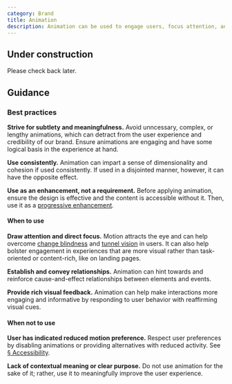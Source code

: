 ```yaml
---
category: Brand
title: Animation
description: Animation can be used to engage users, focus attention, and enrich experiences with expression and depth. Used improperly, however, it can undermine the user experience or brand integrity.
---
```


<tcds-icon icon="error" style="--tcds-icon-size: 5rem; color: var(--tcds-color-red)"></tcds-icon>

## Under construction
Please check back later.

## Guidance
### Best practices
**Strive for subtlety and meaningfulness.** Avoid unncessary, complex, or lengthy animations, which can detract from the user experience and credibility of our brand. Ensure animations are engaging and have some logical basis in the experience at hand.

**Use consistently.** Animation can impart a sense of dimensionality and cohesion if used consistently. If used in a disjointed manner, however, it can have the opposite effect.

**Use as an enhancement, not a requirement.** Before applying animation, ensure the design is effective and the content is accessible without it. Then, use it as a [progressive enhancement](https://www.smashingmagazine.com/2009/04/progressive-enhancement-what-it-is-and-how-to-use-it/ "Progressive Enhancement: What It Is, And How To Use It? — Smashing Magazine").

#### When to use
**Draw attention and direct focus.** Motion attracts the eye and can help overcome [change blindness](https://www.nngroup.com/articles/change-blindness-definition/ "Change Blindness in UX — Nielsen Norman Group") and [tunnel vision](https://www.nngroup.com/articles/tunnel-vision-and-selective-attention/) in users. It can also help bolster engagement in experiences that are more visual rather than task-oriented or content-rich, like on landing pages.

**Establish and convey relationships.** Animation can hint towards and reinforce cause-and-effect relationships between elements and events.

**Provide rich visual feedback.** Animation can help make interactions more engaging and informative by responding to user behavior with reaffirming visual cues.

#### When not to use
**User has indicated reduced motion preference.** Respect user preferences by disabling animations or providing alternatives with reduced activity. See [&sect; Accessibility](#accessibility).

**Lack of contextual meaning or clear purpose.** Do not use animation for the sake of it; rather, use it to meaningfully improve the user experience.